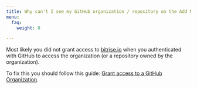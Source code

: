 ```yaml
---
title: Why can't I see my GitHub organization / repository on the Add New App page?
menu:
  faq:
    weight: 8

---
```

Most likely you did not grant access to [bitrise.io](https://www.bitrise.io) when you authenticated
with GitHub to access the organization (or a repository owned by the organization).

To fix this you should follow this guide: [Grant access to a GitHub Organization](/faq/grant-access-to-github-organization).